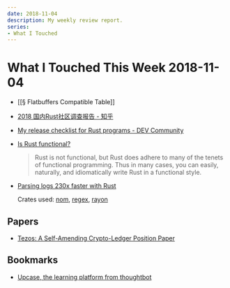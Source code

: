 ```yaml
---
date: 2018-11-04
description: My weekly review report.
series:
- What I Touched
---
```


# What I Touched This Week 2018-11-04


* [[§ Flatbuffers Compatible Table]]
* [2018 国内Rust社区调查报告 - 知乎](https://zhuanlan.zhihu.com/p/48236630)
* [My release checklist for Rust programs - DEV Community](https://dev.to/sharkdp/my-release-checklist-for-rust-programs-1m33)
* [Is Rust functional?](https://www.fpcomplete.com/blog/2018/10/is-rust-functional)

    > Rust is not functional, but Rust does adhere to many of the tenets of functional programming. Thus in many cases, you can easily, naturally, and idiomatically write Rust in a functional style.

* [Parsing logs 230x faster with Rust](https://andre.arko.net/2018/10/25/parsing-logs-230x-faster-with-rust/)

    Crates used: [nom](https://github.com/Geal/nom), [regex](https://github.com/rust-lang/regex), [rayon](https://github.com/rayon-rs/rayon)

## Papers

* [Tezos: A Self-Amending Crypto-Ledger Position Paper](https://wiki.tezosagora.org/positionpaper)

## Bookmarks

- [Upcase, the learning platform from thoughtbot](https://thoughtbot.com/upcase/practice)
